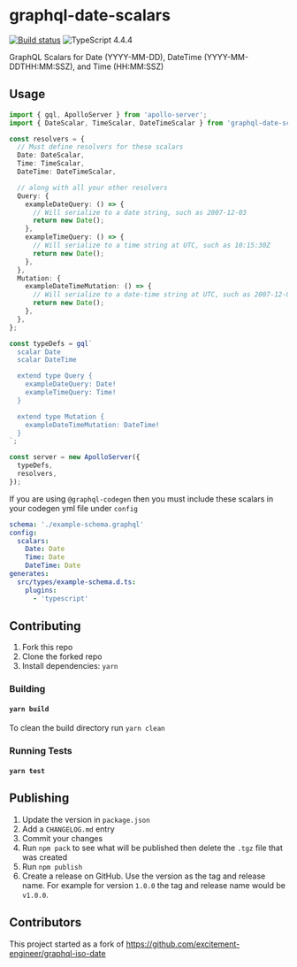 # graphql-date-scalars

[![Build status](https://github.com/neofinancial/graphql-date-scalars/workflows/CI/badge.svg)](https://github.com/neofinancial/graphql-date-scalars/actions)
![TypeScript 4.4.4](https://img.shields.io/badge/TypeScript-4.4.4-brightgreen.svg)

GraphQL Scalars for Date (YYYY-MM-DD), DateTime (YYYY-MM-DDTHH:MM:SSZ), and Time (HH:MM:SSZ)

## Usage

```ts
import { gql, ApolloServer } from 'apollo-server';
import { DateScalar, TimeScalar, DateTimeScalar } from 'graphql-date-scalars';

const resolvers = {
  // Must define resolvers for these scalars
  Date: DateScalar,
  Time: TimeScalar,
  DateTime: DateTimeScalar,

  // along with all your other resolvers
  Query: {
    exampleDateQuery: () => {
      // Will serialize to a date string, such as 2007-12-03
      return new Date();
    },
    exampleTimeQuery: () => {
      // Will serialize to a time string at UTC, such as 10:15:30Z
      return new Date();
    },
  },
  Mutation: {
    exampleDateTimeMutation: () => {
      // Will serialize to a date-time string at UTC, such as 2007-12-03T10:15:30Z
      return new Date();
    },
  },
};

const typeDefs = gql`
  scalar Date
  scalar DateTime

  extend type Query {
    exampleDateQuery: Date!
    exampleTimeQuery: Time!
  }

  extend type Mutation {
    exampleDateTimeMutation: DateTime!
  }
`;

const server = new ApolloServer({
  typeDefs,
  resolvers,
});
```

If you are using `@graphql-codegen` then you must include these scalars in your codegen yml file under `config`

```yml
schema: './example-schema.graphql'
config:
  scalars:
    Date: Date
    Time: Date
    DateTime: Date
generates:
  src/types/example-schema.d.ts:
    plugins:
      - 'typescript'
```

## Contributing

1. Fork this repo
1. Clone the forked repo
1. Install dependencies: `yarn`

### Building

#### `yarn build`

To clean the build directory run `yarn clean`

### Running Tests

#### `yarn test`

## Publishing

1. Update the version in `package.json`
1. Add a `CHANGELOG.md` entry
1. Commit your changes
1. Run `npm pack` to see what will be published then delete the `.tgz` file that was created
1. Run `npm publish`
1. Create a release on GitHub. Use the version as the tag and release name. For example for version `1.0.0` the tag and release name would be `v1.0.0`.

## Contributors

This project started as a fork of https://github.com/excitement-engineer/graphql-iso-date
